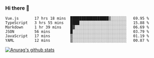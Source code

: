 ### Hi there 👋



<!--
**webB1an/webB1an** is a ✨ _special_ ✨ repository because its `README.md` (this file) appears on your GitHub profile.

Here are some ideas to get you started:

- 🔭 I’m currently working on ...
- 🌱 I’m currently learning ...
- 👯 I’m looking to collaborate on ...
- 🤔 I’m looking for help with ...
- 💬 Ask me about ...
- 📫 How to reach me: ...
- 😄 Pronouns: ...
- ⚡ Fun fact: ...
-->

<!--START_SECTION:waka-->

```text
Vue.js       17 hrs 18 mins  █████████████████▒░░░░░░░   69.95 %
TypeScript   3 hrs 55 mins   ████░░░░░░░░░░░░░░░░░░░░░   15.88 %
Markdown     1 hr 39 mins    █▓░░░░░░░░░░░░░░░░░░░░░░░   06.69 %
JSON         56 mins         █░░░░░░░░░░░░░░░░░░░░░░░░   03.79 %
JavaScript   17 mins         ▒░░░░░░░░░░░░░░░░░░░░░░░░   01.19 %
YAML         12 mins         ▒░░░░░░░░░░░░░░░░░░░░░░░░   00.87 %
```

<!--END_SECTION:waka-->


[![Anurag's github stats](https://github-readme-stats.vercel.app/api?username=webB1an&show_icons=true&theme=radical)](https://github.com/anuraghazra/github-readme-stats)

